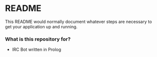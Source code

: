 # README #

This README would normally document whatever steps are necessary to get your application up and running.

### What is this repository for? ###

* IRC Bot written in Prolog
